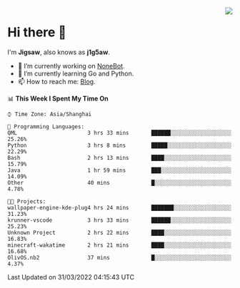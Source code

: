 <a href="#">
  <img align="right" src="https://github-readme-stats.vercel.app/api?username=j1g5awi&count_private=true&show_icons=true&title_color=80070B&text_color=B3B3B3&bg_color=212121&icon_color=80070B" />
</a>

# Hi there 👋

I'm **Jigsaw**, also knows as **j1g5aw**.

- 🔭 I’m currently working on [NoneBot](https://github.com/nonebot).
- 🌱 I’m currently learning Go and Python.
- 📫 How to reach me: [Blog](https://blog.maddestroyer.xyz/).

<!--START_SECTION:waka-->
📊 **This Week I Spent My Time On** 

```text
⌚︎ Time Zone: Asia/Shanghai

💬 Programming Languages: 
QML                      3 hrs 33 mins       ██████░░░░░░░░░░░░░░░░░░░   25.26% 
Python                   3 hrs 8 mins        █████░░░░░░░░░░░░░░░░░░░░   22.29% 
Bash                     2 hrs 13 mins       ████░░░░░░░░░░░░░░░░░░░░░   15.79% 
Java                     1 hr 59 mins        ███░░░░░░░░░░░░░░░░░░░░░░   14.09% 
Other                    40 mins             █░░░░░░░░░░░░░░░░░░░░░░░░   4.78%

🐱‍💻 Projects: 
wallpaper-engine-kde-plug4 hrs 24 mins       ███████░░░░░░░░░░░░░░░░░░   31.23% 
krunner-vscode           3 hrs 33 mins       ██████░░░░░░░░░░░░░░░░░░░   25.23% 
Unknown Project          2 hrs 22 mins       ████░░░░░░░░░░░░░░░░░░░░░   16.83% 
minecraft-wakatime       2 hrs 21 mins       ████░░░░░░░░░░░░░░░░░░░░░   16.68% 
OlivOS.nb2               37 mins             █░░░░░░░░░░░░░░░░░░░░░░░░   4.37%

```


 Last Updated on 31/03/2022 04:15:43 UTC
<!--END_SECTION:waka-->

